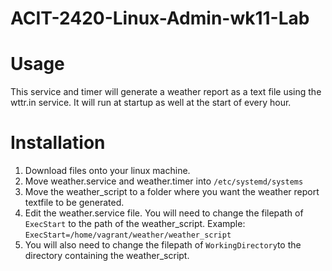 # ACIT-2420-Linux-Admin-wk11-Lab

# Usage
This service and timer will generate a weather report as a text file using the wttr.in service. It will run at startup as well at the start of every hour.

# Installation
1. Download files onto your linux machine. 
2. Move weather.service and weather.timer into `/etc/systemd/systems`
3. Move the weather_script to a folder where you want the weather report textfile to be generated.
4. Edit the weather.service file. You will need to change the filepath of `ExecStart` to the path of the weather_script. Example: `ExecStart=/home/vagrant/weather/weather_script`
5. You will also need to change the filepath of `WorkingDirectory`to the directory containing the weather_script. 

